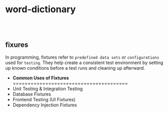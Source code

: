# word-dictionary

<br>
<br>

## fixures
In programming, fixtures refer to `predefined data sets` or `configurations` used for `testing`. They help create a consistent test environment by setting up known conditions before a test runs and cleaning up afterward.

* <b>Common Uses of Fixtures</b> <br>
=======================================
* Unit Testing & Integration Testing
* Database Fixtures
* Frontend Testing (UI Fixtures)
* Dependency Injection Fixtures
